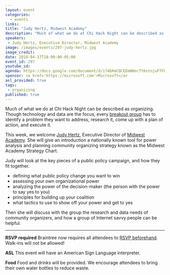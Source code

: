 ```yaml
---
layout: event
categories: 
  - events
links:
title: "Judy Hertz, Midwest Academy"
description: "Much of what we do at Chi Hack Night can be described as organizing. Though technology and data are the focus, every breakout group has to identify a problem they want to address, research it, come up with a plan of action, and execute it. This week, we welcome Judy Hertz, Executive Director of Midwest Academy."
speakers:
 - Judy Hertz, Executive Director, Midwest Academy
image: /images/events/297-judy-hertz.jpg
image_credit: 
date: 2018-04-17T18:00:00-05:00
event_id: 297
youtube_id: 
agenda: https://docs.google.com/document/d/174bKmCQCEEmNHocTtKstnjuFTFDwwyNuWSqUsknNhS0/edit
sponsor: <a href='https://microsoft.com'>Microsoft</a>
asl_provided: true
tags: 
 - organizing
published: true
---
```


Much of what we do at Chi Hack Night can be described as organizing. Though technology and data are the focus, every [breakout group](/breakouts.html) has to identify a problem they want to address, research it, come up with a plan of action, and execute it.

This week, we welcome [Judy Hertz](https://www.linkedin.com/in/judy-hertz-56b86526/), Executive Director of [Midwest Academy](http://www.midwestacademy.com/). She will give an introduction a nationally known tool for power analysis and planning community organizing strategy known as the Midwest Academy Strategy Chart.

Judy will look at the key pieces of a public policy campaign, and how they fit together.

 * defining what public policy change you want to win
 * assessing your own organizational power
 * analyzing the power of the decision-maker (the person with the power to say yes to you)
 * principles for building up your coalition
 * what tactics to use to show off your power and get to yes

Then she will discuss with the group the research and data needs of community organizers, and how a group of Internet savvy people can be helpful.

---

**RSVP required** Braintree now requires all attendees to [RSVP beforehand](https://www.eventbrite.com/e/chi-hack-night-registration-41703945624). Walk-ins will not be allowed!

**ASL** This event will have an American Sign Language interpreter.

**Food** Food and drinks will be provided. We encourage attendees to bring their own water bottles to reduce waste.